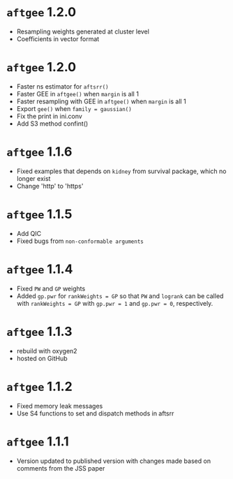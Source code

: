 # `aftgee` 1.2.0
  * Resampling weights generated at cluster level
  * Coefficients in vector format 
# `aftgee` 1.2.0
  * Faster ns estimator for `aftsrr()`
  * Faster GEE in `aftgee()` when `margin` is all 1
  * Faster resampling with GEE in `aftgee()` when `margin` is all 1
  * Export `gee()` when `family = gaussian()`
  * Fix the print in ini.conv
  * Add S3 method confint()
# `aftgee` 1.1.6
  * Fixed examples that depends on `kidney` from survival package, which no longer exist
  * Change 'http' to 'https'
# `aftgee` 1.1.5
  * Add QIC
  * Fixed bugs from `non-conformable arguments`  
# `aftgee` 1.1.4
  * Fixed `PW` and `GP` weights
  * Added `gp.pwr` for `rankWeights = GP` so that `PW` and `logrank` can be called with `rankWeights = GP` with `gp.pwr = 1` and `gp.pwr = 0`, respectively.
# `aftgee` 1.1.3
  * rebuild with oxygen2
  * hosted on GitHub
# `aftgee` 1.1.2
  * Fixed memory leak messages
  * Use S4 functions to set and dispatch methods in aftsrr
# `aftgee` 1.1.1
  * Version updated to published version with changes made based on comments from the JSS paper